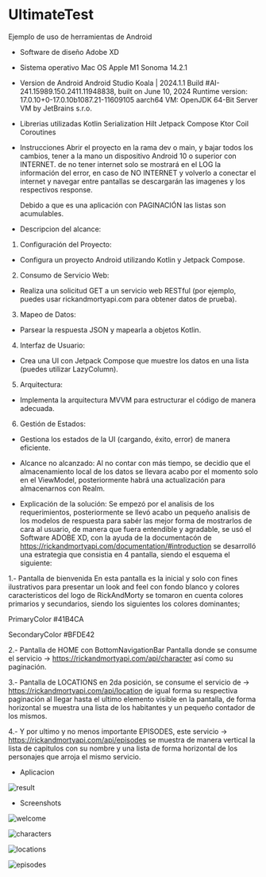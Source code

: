 # UltimateTest
Ejemplo de uso de herramientas de Android

* Software de diseño
  Adobe XD

* Sistema operativo
  Mac OS Apple M1 Sonoma 14.2.1

* Version de Android
  Android Studio Koala | 2024.1.1
  Build #AI-241.15989.150.2411.11948838, built on June 10, 2024
  Runtime version: 17.0.10+0-17.0.10b1087.21-11609105 aarch64
  VM: OpenJDK 64-Bit Server VM by JetBrains s.r.o.

* Librerias utilizadas
  Kotlin Serialization
  Hilt
  Jetpack Compose
  Ktor
  Coil
  Coroutines

* Instrucciones
  Abrir el proyecto en la rama dev o main, y bajar todos los cambios, tener a la mano un dispositivo Android 10 o superior con INTERNET.
  de no tener internet solo se mostrará en el LOG la información del error, en caso de NO INTERNET y volverlo a conectar el internet y navegar entre pantallas se
  descargarán las imagenes y los respectivos response.

  Debido a que es una aplicación con PAGINACIÓN las listas son acumulables.

* Descripcion del alcance:
1. Configuración del Proyecto:
* Configura un proyecto Android utilizando Kotlin y Jetpack Compose.
2. Consumo de Servicio Web:
* Realiza una solicitud GET a un servicio web RESTful (por ejemplo, puedes usar rickandmortyapi.com para obtener datos de prueba).
3. Mapeo de Datos:
* Parsear la respuesta JSON y mapearla a objetos Kotlin.
4. Interfaz de Usuario:
* Crea una UI con Jetpack Compose que muestre los datos en una lista (puedes utilizar LazyColumn).
5. Arquitectura:
* Implementa la arquitectura MVVM para estructurar el código de manera adecuada.
6. Gestión de Estados:
* Gestiona los estados de la UI (cargando, éxito, error) de manera eficiente.

* Alcance no alcanzado:
Al no contar con más tiempo, se decidio que el almacenamiento local de los datos se llevara acabo por el momento solo en el ViewModel, posteriormente habrá una actualización para almacenarnos con Realm.

* Explicación de la solución:
Se empezó por el analisis de los requerimientos, posteriormente se llevó acabo un pequeño analisis de los modelos de respuesta para sabér las mejor forma de mostrarlos de cara al usuario, de manera que fuera entendible y agradable,
se usó el Software ADOBE XD, con la ayuda de la documentacón de https://rickandmortyapi.com/documentation/#introduction se desarrolló una estrategia que consistia en 4 pantalla, siendo el esquema el siguiente:


1.- Pantalla de bienvenida
En esta pantalla es la inicial y solo con fines ilustrativos para presentar un look and feel con fondo blanco y colores caracteristicos del logo de RickAndMorty
se tomaron en cuenta colores primarios y secundarios, siendo los siguientes los colores dominantes;

PrimaryColor
#41B4CA

SecondaryColor
#BFDE42

2.- Pantalla de HOME con BottomNavigationBar
Pantalla donde se consume el servicio -> https://rickandmortyapi.com/api/character así como su paginación.

3.- Pantalla de LOCATIONS en 2da posición, se consume el servicio de -> https://rickandmortyapi.com/api/location de igual forma su respectiva paginación al llegar hasta el ultimo elemento visible en la pantalla,
de forma horizontal se muestra una lista de los habitantes y un pequeño contador de los mismos.

4.- Y por ultimo y no menos importante EPISODES, este servicio -> https://rickandmortyapi.com/api/episodes se muestra de manera vertical la lista de capitulos con su nombre y una lista de forma horizontal de los personajes que arroja el mismo servicio.

* Aplicacion

![result](https://github.com/user-attachments/assets/d3f820ab-2430-4ce6-9e8b-f59cec89516c)

* Screenshots

![welcome](https://github.com/user-attachments/assets/56165dbd-8631-4002-b18c-d8f85c67cd74)


![characters](https://github.com/user-attachments/assets/60ae9479-1122-4134-9cfb-577eed3e8884)


![locations](https://github.com/user-attachments/assets/0672bf27-ab62-4e1e-8c0c-3d8758f1d67e)


![episodes](https://github.com/user-attachments/assets/e4a44392-41a9-41c4-87cf-fe35cd101040)
